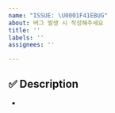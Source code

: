 ```yaml
---
name: "ISSUE: \U0001F41EBUG"
about: 버그 발생 시 작성해주세요
title: ''
labels: ''
assignees: ''

---
```


## ✅ Description
-
